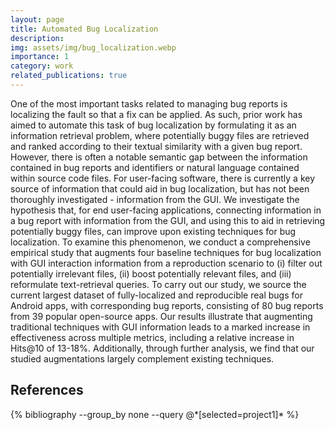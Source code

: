 ```yaml
---
layout: page
title: Automated Bug Localization
description:
img: assets/img/bug_localization.webp
importance: 1
category: work
related_publications: true
---
```


One of the most important tasks related to managing bug reports is localizing the fault so that a fix can be applied. As such, prior work has aimed to automate this task of bug localization by formulating it as an information retrieval problem, where potentially buggy files are retrieved and ranked according to their textual similarity with a given bug report. However, there is often a notable semantic gap between the information contained in bug reports and identifiers or natural language contained within source code files. For user-facing software, there is currently a key source of information that could aid in bug localization, but has not been thoroughly investigated - information from the GUI.
We investigate the hypothesis that, for end user-facing applications, connecting information in a bug report with information from the GUI, and using this to aid in retrieving potentially buggy files, can improve upon existing techniques for bug localization. To examine this phenomenon, we conduct a comprehensive empirical study that augments four baseline techniques for bug localization with GUI interaction information from a reproduction scenario to (i) filter out potentially irrelevant files, (ii) boost potentially relevant files, and (iii) reformulate text-retrieval queries. To carry out our study, we source the current largest dataset of fully-localized and reproducible real bugs for Android apps, with corresponding bug reports, consisting of 80 bug reports from 39 popular open-source apps. Our results illustrate that augmenting traditional techniques with GUI information leads to a marked increase in effectiveness across multiple metrics, including a relative increase in Hits@10 of 13-18%. Additionally, through further analysis, we find that our studied augmentations largely complement existing techniques.

<h2>References</h2>
<div class="publications">
  {% bibliography --group_by none --query @*[selected=project1]* %}
</div>
